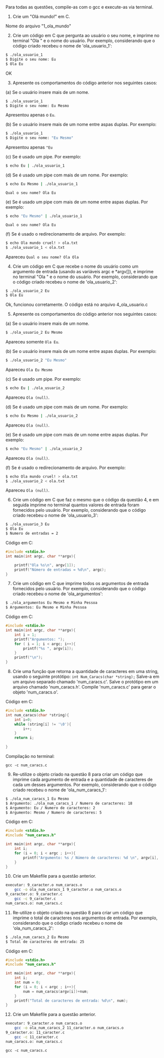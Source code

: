 Para todas as questões, compile-as com o gcc e execute-as via terminal.

1. Crie um "Olá mundo!" em C.

Nome do arquivo "1_ola_mundo"

2. Crie um código em C que pergunta ao usuário o seu nome, e imprime no terminal "Ola " e o nome do usuário. Por exemplo, considerando que o código criado recebeu o nome de 'ola_usuario_1':

```bash
$ ./ola_usuario_1
$ Digite o seu nome: Eu
$ Ola Eu
```

OK

3. Apresente os comportamentos do código anterior nos seguintes casos:

(a) Se o usuário insere mais de um nome.
```bash
$ ./ola_usuario_1
$ Digite o seu nome: Eu Mesmo
```

Apresentou apenas o `Eu`.

(b) Se o usuário insere mais de um nome entre aspas duplas. Por exemplo:
```bash
$ ./ola_usuario_1
$ Digite o seu nome: "Eu Mesmo"
```

Apresentou apenas `"Eu`

(c) Se é usado um pipe. Por exemplo:
```bash
$ echo Eu | ./ola_usuario_1
```

(d) Se é usado um pipe com mais de um nome. Por exemplo:
```bash
$ echo Eu Mesmo | ./ola_usuario_1
```

```besh
Qual o seu nome? Ola Eu
```

(e) Se é usado um pipe com mais de um nome entre aspas duplas. Por exemplo:
```bash
$ echo "Eu Mesmo" | ./ola_usuario_1
```
```besh
Qual o seu nome? Ola Eu
```


(f) Se é usado o redirecionamento de arquivo. Por exemplo:
```bash
$ echo Ola mundo cruel! > ola.txt
$ ./ola_usuario_1 < ola.txt
```

Apareceu `Qual o seu nome? Ola Ola`

4. Crie um código em C que recebe o nome do usuário como um argumento de entrada (usando as variáveis argc e *argv[]), e imprime no terminal "Ola " e o nome do usuário. Por exemplo, considerando que o código criado recebeu o nome de 'ola_usuario_2':

```bash
$ ./ola_usuario_2 Eu
$ Ola Eu
```
Ok, funcionou corretamente. O código está no arquivo 4_ola_usuario.c

5. Apresente os comportamentos do código anterior nos seguintes casos:

(a) Se o usuário insere mais de um nome.
```bash
$ ./ola_usuario_2 Eu Mesmo
```

Apareceu somente `Ola Eu`.

(b) Se o usuário insere mais de um nome entre aspas duplas. Por exemplo:
```bash
$ ./ola_usuario_2 "Eu Mesmo"
```

Apareceu `Ola Eu Mesmo`

(c) Se é usado um pipe. Por exemplo:
```bash
$ echo Eu | ./ola_usuario_2
```

Apareceu `Ola (null)`.

(d) Se é usado um pipe com mais de um nome. Por exemplo:
```bash
$ echo Eu Mesmo | ./ola_usuario_2
```
Apareceu `Ola (null)`.

(e) Se é usado um pipe com mais de um nome entre aspas duplas. Por exemplo:
```bash
$ echo "Eu Mesmo" | ./ola_usuario_2
```
Apareceu `Ola (null)`.

(f) Se é usado o redirecionamento de arquivo. Por exemplo:
```bash
$ echo Ola mundo cruel! > ola.txt
$ ./ola_usuario_2 < ola.txt
```
Apareceu `Ola (null)`.

6. Crie um código em C que faz o mesmo que o código da questão 4, e em seguida imprime no terminal quantos valores de entrada foram fornecidos pelo usuário. Por exemplo, considerando que o código criado recebeu o nome de 'ola_usuario_3':

```bash
$ ./ola_usuario_3 Eu
$ Ola Eu
$ Numero de entradas = 2
```

Código em C:

```C
#include <stdio.h>
int main(int argc, char **argv){

	printf("Ola %s\n", argv[1]);
	printf("Número de entradas = %d\n", argc);
}
```

7. Crie um código em C que imprime todos os argumentos de entrada fornecidos pelo usuário. Por exemplo, considerando que o código criado recebeu o nome de 'ola_argumentos':

```bash
$ ./ola_argumentos Eu Mesmo e Minha Pessoa
$ Argumentos: Eu Mesmo e Minha Pessoa
```
Código em C:

```C
#include <stdio.h>
int main(int argc, char **argv){
	int i = 1;
	printf("Argumentos: ");
	for ( i = 1; i < argc; i++){
		printf("%s ", argv[i]);
	}
	printf("\n");
}
```

8. Crie uma função que retorna a quantidade de caracteres em uma string, usando o seguinte protótipo:
`int Num_Caracs(char *string);` Salve-a em um arquivo separado chamado 'num_caracs.c'. Salve o protótipo em um arquivo chamado 'num_caracs.h'. Compile 'num_caracs.c' para gerar o objeto 'num_caracs.o'.

Código em C:

```C
#include <stdio.h>
int num_caracs(char *string){
	int i=0;
	while (string[i] != '\0'){
		i++;
	}
	return i;
	
}
```

Compilação no terminal:

```bech
gcc -c num_caracs.c

```

9. Re-utilize o objeto criado na questão 8 para criar um código que imprime cada argumento de entrada e a quantidade de caracteres de cada um desses argumentos. Por exemplo, considerando que o código criado recebeu o nome de 'ola_num_caracs_1':

```bash
$ ./ola_num_caracs_1 Eu Mesmo
$ Argumento: ./ola_num_caracs_1 / Numero de caracteres: 18
$ Argumento: Eu / Numero de caracteres: 2
$ Argumento: Mesmo / Numero de caracteres: 5
```
Código em C:

```C
#include <stdio.h>
#include "num_caracs.h"

int main(int argc, char **argv){
	int i;
	for (i = 0; i < argc ; i++){
		printf("Argumento: %s / Número de caracteres: %d \n", argv[i], num_caracs(argv[i]));
	}
}
```

10. Crie um Makefile para a questão anterior.

```bash
executar: 9_caracter.o num_caracs.o
	gcc -o ola_num_caracs_1 9_caracter.o num_caracs.o
9_caracter.o: 9_caracter.c
	gcc -c 9_caracter.c
num_caracs.o: num_caracs.c
```

11. Re-utilize o objeto criado na questão 8 para criar um código que imprime o total de caracteres nos argumentos de entrada. Por exemplo, considerando que o código criado recebeu o nome de 'ola_num_caracs_2':

```bash
$ ./ola_num_caracs_2 Eu Mesmo
$ Total de caracteres de entrada: 25
```

Código em C:

```C
#include <stdio.h>
#include "num_caracs.h"

int main(int argc, char **argv){
	int i;
	int num = 0;
	for (i = 0; i < argc ; i++){
		num = num_caracs(argv[i])+num;
	}
	printf("Total de caracteres de entrada: %d\n", num);
}
```

12. Crie um Makefile para a questão anterior.

```bash
executar: 9_caracter.o num_caracs.o
	gcc -o ola_num_caracs_2 11_caracter.o num_caracs.o
9_caracter.o: 11_caracter.c
	gcc -c 11_caracter.c
num_caracs.o: num_caracs.c
```
	gcc -c num_caracs.c
